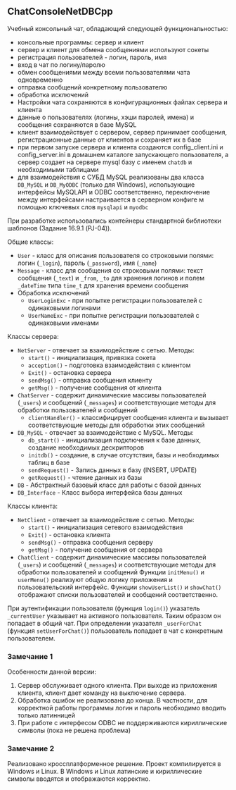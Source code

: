 ## ChatConsoleNetDBCpp

Учебный консольный чат, обладающий следующей функциональностью:
* консольные программы: сервер и клиент
* сервер и клиент для обмена сообщениями используют сокеты
* регистрация пользователей - логин, пароль, имя
* вход в чат по логину/паролю
* обмен сообщениями между всеми пользователями чата одновременно
* отправка сообщений конкретному пользователю
* обработка исключений
* Настройки чата сохраняются в конфигурационных файлах сервера и клиента
* данные о пользователях (логины, хэши паролей, имена) и сообщения сохраняются в базе MySQL
* клиент взаимодействует с сервером, сервер принимает сообщения, регистрационные данные от клиентов и сохраняет их в базе
* при первом запуске сервера и клиента создаются config_client.ini и config_server.ini в домашнем каталоге запускающего пользователя, а сервер создает на сервере mysql базу с именем `chatdb` и необходимыми таблицами
* для взаимодействия с СУБД MySQL реализованы два класса `DB_MySQL` и `DB_MyODBC` (только для Windows), использующие интерфейсы MySQLAPI и ODBC соответственно, переключение между интерфейсами настраивается в серверном конфиге м помощью ключевых слов `mysqlapi` и `myodbc`

При разработке использовались контейнеры стандартной библиотеки шаблонов (Задание 16.9.1 (PJ-04)).

Общие классы:
* `User` - класс для описания пользователя со строковыми полями: логин (`_login`), пароль (`_password`), имя (`_name`)
* `Message` - класс для сообщения со строковыми полями: текст сообщения (`_text`) и `_from`, `_to` для хранения логинов и полем `_dateTime` типа `time_t` для хранения времени сообщения
* Обработка исключений
  - `UserLoginExc` - при попытке регистрации пользователей с одинаковыми логинами
  - `UserNameExc` - при попытке регистрации пользователей с одинаковыми именами

Классы сервера:
* `NetServer` - отвечает за взаимодействие с сетью. Методы:
  - `start()` - инициализация, привязка сокета
  - `acception()` - подготовка взаимодействия с клиентом
  - `Exit()` - остановка сервера
  - `sendMsg()` - отправка сообщения клиенту
  - `getMsg()` - получение сообщения от клиента
* `ChatServer` - содержит динамические массивы пользователей (`_users`) и сообщений (`_messages`) и соответствующие методы для обработки пользователей и сообщений
  - `clientHandler()` - классифицирует сообщения клиента и вызывает соответствующие методы для обработки этих сообщений
* `DB_MySQL` - отвечает за взаимодействие с MySQL. Методы:
  - `db_start()` - инициализация подключения к базе данных, создание необходимых дескрипторов
  - `initdb()` - создание, в случае отсутствия, базы и необходимых таблиц в базе
  - `sendRequest()` - Запись данных в базу (INSERT, UPDATE)
  - `getRequest()` - чтение данных из базы
* `DB` - Абстрактный базовый класс для работы с базой данных
* `DB_Interface` - Класс выбора интерфейса базы данных

Классы клиента:
* `NetClient` - отвечает за взаимодействие с сетью. Методы:
  - `start()` - инициализация сетевого взаимодействия
  - `Exit()` - остановка клиента
  - `sendMsg()` - отправка сообщения серверу
  - `getMsg()` - получение сообщения от сервера
* `ChatClient` - содержит динамические массивы пользователей (`_users`) и сообщений (`_messages`) и соответствующие методы для обработки пользователей и сообщений
Функции `initMenu()` и `userMenu()` реализуют общую логику приложения и пользовательский интерфейс.
Функции `showUserList()` и `showChat()` отображают списки пользователей и сообщений соответственно.

При аутентификации пользователя (функция `login()`) указатель `_currentUser` указывает на активного пользователя. Таким образом он попадает в общий чат. При определении указателя `_userForChat` (функция `setUserForChat()`) пользователь попадает в чат с конкретным пользователем.

### Замечание 1
Особенности данной версии:
1. Сервер обслуживает одного клиента. При выходе из приложения клиента, клиент дает команду на выключение сервера.
2. Обработка ошибок не реализована до конца. В частности, для корректной работы программы логин и пароль необходимо вводить только латинницей
3. При работе с интерфесом ODBC не поддерживаются кириллические символы (пока не решена проблема)

### Замечание 2
Реализовано кроссплатформенное решение. Проект компилируется в Windows и Linux. В Windows и Linux латинские и кириллические символы вводятся и отображаются корректно.
